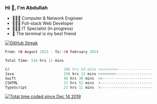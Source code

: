 <h3>Hi 👋, I'm Abdullah</h3>

- 👷🏼‍♂️ Computer & Network Engineer
- 👨🏻‍💻 Full-stack Web Developer
- 👨🏻‍💻 IT Specialist (in progress)
- 🖤 The terminal is my best friend

[![GitHub Streak](https://streak-stats.demolab.com?user=al3bad&theme=transparent&date_format=j%20M%5B%20Y%5D)](https://git.io/streak-stats)

<!--START_SECTION:waka-->

```python
From: 06 August 2023 - To: 04 February 2024

Total Time: 516 hrs 11 mins

C#                         186 hrs 54 mins >>>>>>>>>----------------   35.97 %
Java                       158 hrs 13 mins >>>>>>>>-----------------   30.45 %
Swift                      48 hrs 38 mins  >>-----------------------   09.36 %
CSHTML                     23 hrs 52 mins  >------------------------   04.59 %
TypeScript                 23 hrs 11 mins  >------------------------   04.46 %
```

<!--END_SECTION:waka-->

<p>
  <a href="https://wakatime.com/@ce2a2aac-0d6b-4d65-b864-8a4bcaf12967"><img src="https://wakatime.com/badge/user/ce2a2aac-0d6b-4d65-b864-8a4bcaf12967.svg" alt="Total time coded since Dec 14 2019" /></a>
</p>

